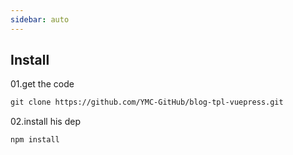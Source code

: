 ```yaml
---
sidebar: auto
---
```

## Install

01.get the code

```html
git clone https://github.com/YMC-GitHub/blog-tpl-vuepress.git
```

02.install his dep

```html
npm install
```
